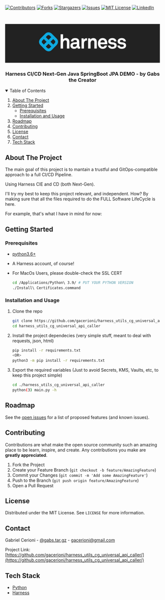 
[![Contributors][contributors-shield]][contributors-url]
[![Forks][forks-shield]][forks-url]
[![Stargazers][stars-shield]][stars-url]
[![Issues][issues-shield]][issues-url]
[![MIT License][license-shield]][license-url]
[![LinkedIn][linkedin-shield]][linkedin-url]


<!-- PROJECT LOGO -->
<br />
<p align="center">
  <a href="https://github.com/gacerioni/harness_utils_cg_universal_api_caller">
    <img src="images/harness_banner.jpeg" alt="Logo">
  </a>

  <h3 align="center">Harness CI/CD Next-Gen Java SpringBoot JPA DEMO - by Gabs the Creator</h3>

<!-- TABLE OF CONTENTS -->
<details open="open">
  <summary>Table of Contents</summary>
  <ol>
    <li>
      <a href="#about-the-project">About The Project</a>
    </li>
    <li>
      <a href="#getting-started">Getting Started</a>
      <ul>
        <li><a href="#prerequisites">Prerequisites</a></li>
        <li><a href="#installation-and-usage">Installation and Usage</a></li>
      </ul>
    </li>
    <li><a href="#roadmap">Roadmap</a></li>
    <li><a href="#contributing">Contributing</a></li>
    <li><a href="#license">License</a></li>
    <li><a href="#contact">Contact</a></li>
    <li><a href="#tech-stack">Tech Stack</a></li>
  </ol>
</details>



<!-- ABOUT THE PROJECT -->
## About The Project

The main goal of this project is to mantain a trustful and GitOps-compatible approach to a full CI/CD Pipeline.

Using Harness CIE and CD (both Next-Gen).

I'll try my best to keep this project relevant, and independent.
How? By making sure that all the files required to do the FULL Software LifeCycle is here.

For example, that's what I have in mind for now:





<!-- GETTING STARTED -->
## Getting Started

### Prerequisites

* [python3.6+](https://www.python.org/downloads/)

* A Harness account, of course!

* For MacOs Users, please double-check the SSL CERT
   ```sh
   cd /Applications/Python\ 3.9/ # PUT YOUR PYTHON VERSION
   ./Install\ Certificates.command
   ```

### Installation and Usage

1. Clone the repo
   ```sh
   git clone https://github.com/gacerioni/harness_utils_cg_universal_api_caller.git
   cd harness_utils_cg_universal_api_caller
   ```
2. Install the project dependecies (very simple stuff, meant to deal with requests, json, html)
   ```sh
   pip install -r requirements.txt
   <OR>
   python3 -m pip install -r requirements.txt
   ```
3. Export the required variables (Just to avoid Secrets, KMS, Vaults, etc, to keep this project simple)
   ```sh
   cd ./harness_utils_cg_universal_api_caller
   python(3) main.py -h
   ```

<!-- ROADMAP -->
## Roadmap

See the [open issues](https://github.com/gacerioni/harness_utils_cg_universal_api_caller/issues) for a list of proposed features (and known issues).



<!-- CONTRIBUTING -->
## Contributing

Contributions are what make the open source community such an amazing place to be learn, inspire, and create. Any contributions you make are **greatly appreciated**.

1. Fork the Project
2. Create your Feature Branch (`git checkout -b feature/AmazingFeature`)
3. Commit your Changes (`git commit -m 'Add some AmazingFeature'`)
4. Push to the Branch (`git push origin feature/AmazingFeature`)
5. Open a Pull Request



<!-- LICENSE -->
## License

Distributed under the MIT License. See `LICENSE` for more information.



<!-- CONTACT -->
## Contact

Gabriel Cerioni - [@gabs.tar.gz](https://www.instagram.com/gabs.tar.gz/) - gacerioni@gmail.com

Project Link: [https://github.com/gacerioni/harness_utils_cg_universal_api_caller/](https://github.com/gacerioni/harness_utils_cg_universal_api_caller/)

<!-- Tech Stack -->
## Tech Stack

* [Python](https://www.python.org/)
* [Harness](https://harness.io)



<!-- MARKDOWN LINKS & IMAGES -->
<!-- https://www.markdownguide.org/basic-syntax/#reference-style-links -->
[contributors-shield]: https://img.shields.io/github/contributors/gacerioni/harness_utils_cg_universal_api_caller.svg?style=for-the-badge
[contributors-url]: https://github.com/gacerioni/harness_utils_cg_universal_api_caller/graphs/contributors
[forks-shield]: https://img.shields.io/github/forks/gacerioni/harness_utils_cg_universal_api_caller.svg?style=for-the-badge
[forks-url]: https://github.com/gacerioni/harness_utils_cg_universal_api_caller/network/members
[stars-shield]: https://img.shields.io/github/stars/gacerioni/harness_utils_cg_universal_api_caller.svg?style=for-the-badge
[stars-url]: https://github.com/gacerioni/harness_utils_cg_universal_api_caller/stargazers
[issues-shield]: https://img.shields.io/github/issues/gacerioni/harness_utils_cg_universal_api_caller.svg?style=for-the-badge
[issues-url]: https://github.com/gacerioni/harness_utils_cg_universal_api_caller/issues
[license-shield]: https://img.shields.io/github/license/gacerioni/harness_utils_cg_universal_api_caller.svg?style=for-the-badge
[license-url]: https://github.com/gacerioni/harness_utils_cg_universal_api_caller/blob/master/LICENSE.txt
[linkedin-shield]: https://img.shields.io/badge/-LinkedIn-black.svg?style=for-the-badge&logo=linkedin&colorB=555
[linkedin-url]: https://linkedin.com/in/gacerioni
